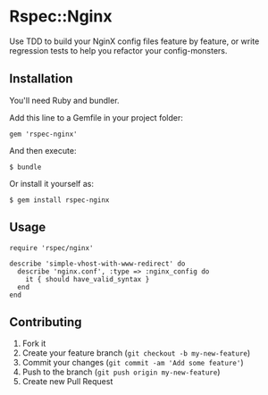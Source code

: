 # Rspec::Nginx

Use TDD to build your NginX config files feature by feature, or write regression tests to help you refactor your config-monsters.


## Installation

You'll need Ruby and bundler.

Add this line to a Gemfile in your project folder:

    gem 'rspec-nginx'

And then execute:

    $ bundle

Or install it yourself as:

    $ gem install rspec-nginx


## Usage

    require 'rspec/nginx'

    describe 'simple-vhost-with-www-redirect' do
      describe 'nginx.conf', :type => :nginx_config do
        it { should have_valid_syntax }
      end
    end


## Contributing

1. Fork it
2. Create your feature branch (`git checkout -b my-new-feature`)
3. Commit your changes (`git commit -am 'Add some feature'`)
4. Push to the branch (`git push origin my-new-feature`)
5. Create new Pull Request

